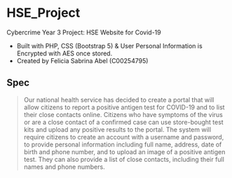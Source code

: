 # HSE_Project
Cybercrime Year 3 Project: HSE Website for Covid-19
+ Built with PHP, CSS (Bootstrap 5) & User Personal Information is Encrypted with AES once stored.
+ Created by Felicia Sabrina Abel (C00254795)

## Spec
> Our national health service has decided to create a portal that will allow citizens to report a positive antigen test for COVID-19 and to list their close contacts online. Citizens who have symptoms of the virus or are a close contact of a confirmed case can use store-bought test kits and upload any positive results to the portal. The system will require citizens to create an account with a username and password, to provide personal information including full name, address, date of birth and phone number, and to upload an image of a positive antigen test. They can also provide a list of close contacts, including their full names and phone numbers.
